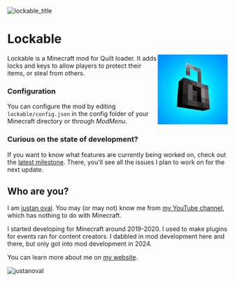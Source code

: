 ![lockable_title](https://github.com/user-attachments/assets/c7191079-67f6-4eef-8f44-15461c853a77)
# Lockable
<img align="right" width="160" src="src/main/resources/assets/lockable/icon.png">
Lockable is a Minecraft mod for Quilt loader. It adds locks and keys to allow players to protect their items, or steal from others.

### Configuration
You can configure the mod by editing `lockable/config.json` in the config folder of your Minecraft directory or through
_ModMenu_.

### Curious on the state of development?
If you want to know what features are currently being worked on, check out the [latest milestone](https://github.com/justanoval/Lockable/milestones). There, you'll see all the issues I plan to work on for the next update.

## Who are you?
I am [justan oval](https://justanoval.com/). You may (or may not) know me from [my YouTube channel](https://www.youtube.com/@justanoval), which has nothing to do with Minecraft.

I started developing for Minecraft around 2019-2020. I used to make plugins for events ran for content creators. I dabbled in mod development here and there, but only got into mod development in 2024.

You can learn more about me on [my website](https://justanoval.com/).

![justanoval](https://github.com/user-attachments/assets/1da1f23b-77d4-4bb0-8a5b-e5b2424292ea)
